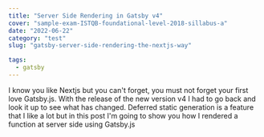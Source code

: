 ```yaml
---
title: "Server Side Rendering in Gatsby v4"
cover: "sample-exam-ISTQB-foundational-level-2018-sillabus-a"
date: "2022-06-22"
category: "test"
slug: "gatsby-server-side-rendering-the-nextjs-way"

tags:
  - gatsby
---
```



I know you like Nextjs but you can't forget, you must not forget your first love Gatsby.js. With the release of the new version v4 I had to go back and look it up to see what has changed. Deferred static generation is a feature that I like a lot but in this post I'm going to show you how I rendered a function at server side using Gatsby.js